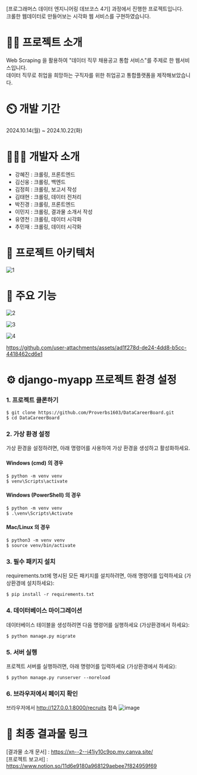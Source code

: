 [프로그래머스 데이터 엔지니어링 데브코스 4기] 과정에서 진행한 프로젝트입니다. <br>
크롤한 웹데이터로 만들어보는 시각화 웹 서비스를 구현하였습니다.


# 👨‍🏫 프로젝트 소개
Web Scraping 을 활용하여 "데이터 직무 채용공고 통합 서비스"를 주제로 한 웹서비스입니다. <br>
데이터 직무로 취업을 희망하는 구직자를 위한 취업공고 통합플랫폼을 제작해보았습니다.

# ⏲️ 개발 기간
2024.10.14(월) ~ 2024.10.22(화)

# 🧑‍🤝‍🧑 개발자 소개
* 강혜진 : 크롤링, 프론트엔드 <br>
* 김신웅 : 크롤링, 백엔드 <br>
* 김정희 : 크롤링, 보고서 작성 <br>
* 김태현 : 크롤링, 데이터 전처리 <br>
* 박진경 : 크롤링, 프론트엔드 <br>
* 이민지 : 크롤링, 결과물 소개서 작성 <br>
* 유영천 : 크롤링, 데이터 시각화 <br>
* 추민재 : 크롤링, 데이터 시각화

# 📝 프로젝트 아키텍처
![1](https://github.com/user-attachments/assets/e689ecac-2b5f-4dfe-b569-c28b85227235)


# 📌 주요 기능
![2](https://github.com/user-attachments/assets/970fc596-c4e3-41c8-8be9-65cd114f6836)

![3](https://github.com/user-attachments/assets/965b4e73-bc59-4ad9-9de9-b6e670169484)

![4](https://github.com/user-attachments/assets/060ae000-5f0a-44a0-8d0f-a60e64127787)


https://github.com/user-attachments/assets/ad1f278d-de24-4dd8-b5cc-4418462cd6e1


# ⚙️ django-myapp 프로젝트 환경 설정
### 1. 프로젝트 클론하기
```
$ git clone https://github.com/Proverbs1603/DataCareerBoard.git
$ cd DataCareerBoard
```
### 2. 가상 환경 설정
가상 환경을 설정하려면, 아래 명령어를 사용하여 가상 환경을 생성하고 활성화하세요.
#### Windows (cmd) 의 경우
```
$ python -m venv venv
$ venv\Scripts\activate
```
#### Windows (PowerShell) 의 경우
```
$ python -m venv venv
$ .\venv\Scripts\Activate
```
#### Mac/Linux 의 경우
```
$ python3 -m venv venv
$ source venv/bin/activate
```

### 3. 필수 패키지 설치
requirements.txt에 명시된 모든 패키지를 설치하려면, 아래 명령어를 입력하세요 (가상환경에 설치하세요):
```
$ pip install -r requirements.txt
```

### 4. 데이터베이스 마이그레이션
데이터베이스 테이블을 생성하려면 다음 명령어를 실행하세요 (가상환경에서 하세요):
```
$ python manage.py migrate
```
### 5. 서버 실행
프로젝트 서버를 실행하려면, 아래 명령어를 입력하세요 (가상환경에서 하세요):
```
$ python manage.py runserver --noreload
```

### 6. 브라우저에서 페이지 확인
브라우저에서 http://127.0.0.1:8000/recruits 접속
![image](https://github.com/user-attachments/assets/e2c132de-a736-4622-add3-7a9c2bc5c073)


# 🔗 최종 결과물 링크
[결과물 소개 문서] : https://xn--2--i41iy10c9op.my.canva.site/ <br>
[프로젝트 보고서] : https://www.notion.so/11d6e9180a968129aebee7f824959f69
